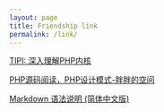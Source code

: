 ```yaml
---
layout: page
title: Friendship link
permalink: /link/
---
```

[TIPI: 深入理解PHP内核](http://www.php-internals.com/book/ "点击前往")

[PHP源码阅读，PHP设计模式-胖胖的空间](http://www.phppan.com/ "点击前往")

[Markdown 语法说明 (简体中文版)](http://www.appinn.com/markdown/ "点击前往")